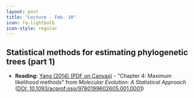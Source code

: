 ```yaml
---
layout: post
title: "Lecture - Feb. 10"
icon: fa-lightbulb
icon-style: regular
---
```


## Statistical methods for estimating phylogenetic trees (part 1) 


* **Reading:** [Yang (2014) <i class="fas fa-file-pdf"></i> (PDF on Canvas)](https://canvas.iastate.edu/courses/89027/files/18355773) - "Chapter 4: Maximum likelihood methods" from _Molecular Evolution: A Statistical Approach_ ([DOI: 10.1093/acprof:oso/9780199602605.001.0001](https://oxford.universitypressscholarship.com/view/10.1093/acprof:oso/9780199602605.001.0001/acprof-9780199602605))
<!-- * **Lecture Slides:** [<i class="fas fa-chalkboard-teacher"></i>](https://eeob-macroevolution.github.io/course-documents/lecture-slides/05-Phylogeny1.pdf) -->